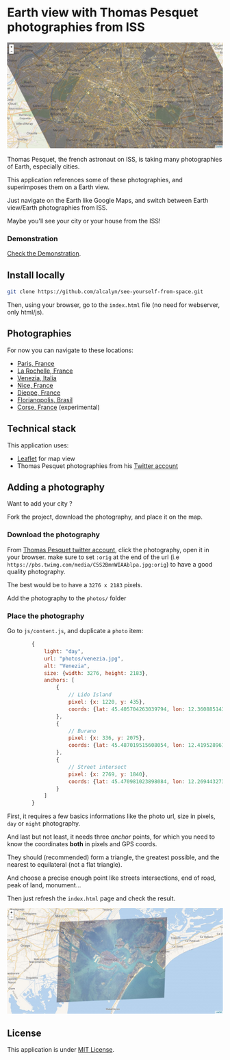 Earth view with Thomas Pesquet photographies from ISS
=====================================================

![Paris from ISS](img/screenshot.jpg)

Thomas Pesquet, the french astronaut on ISS,
is taking many photographies of Earth, especially cities.

This application references some of these photographies,
and superimposes them on a Earth view.

Just navigate on the Earth like Google Maps,
and switch between Earth view/Earth photographies from ISS.

Maybe you'll see your city or your house from the ISS!


### Demonstration

[Check the Demonstration](https://alcalyn.github.io/see-yourself-from-space).


## Install locally

``` bash
git clone https://github.com/alcalyn/see-yourself-from-space.git
```

Then, using your browser, go to the `index.html` file
(no need for webserver, only html/js).


## Photographies

For now you can navigate to these locations:

 - [Paris, France](https://alcalyn.github.io/see-yourself-from-space/#11/48.8561/2.3494)
 - [La Rochelle, France](https://alcalyn.github.io/see-yourself-from-space/#13/46.1581/-1.1726)
 - [Venezia, Italia](https://alcalyn.github.io/see-yourself-from-space/#12/45.4323/12.3459)
 - [Nice, France](https://alcalyn.github.io/see-yourself-from-space/#11/43.6641/7.3001)
 - [Dieppe, France](https://alcalyn.github.io/see-yourself-from-space/#12/49.9213/1.0914)
 - [Florianopolis, Brasil](https://alcalyn.github.io/see-yourself-from-space/#12/-27.5946/-48.5503)
 - [Corse, France](https://alcalyn.github.io/see-yourself-from-space/#7/42.241/9.404) (experimental)


## Technical stack

This application uses:

 - [Leaflet](http://leafletjs.com/) for map view
 - Thomas Pesquet photographies from his [Twitter account](https://twitter.com/Thom_astro)


## Adding a photography

Want to add your city ?

Fork the project, download the photography, and place it on the map.

### Download the photography

From [Thomas Pesquet twitter account](https://twitter.com/Thom_astro),
click the photography, open it in your browser.
make sure to set `:orig` at the end of the url (i.e `https://pbs.twimg.com/media/C5S2BmnWIAAblpa.jpg:orig`)
to have a good quality photography.

The best would be to have a `3276 x 2183` pixels.

Add the photography to the `photos/` folder

### Place the photography

Go to `js/content.js`, and duplicate a `photo` item:

``` js
        {
            light: "day",
            url: "photos/venezia.jpg",
            alt: "Venezia",
            size: {width: 3276, height: 2183},
            anchors: [
                {
                    // Lido Island
                    pixel: {x: 1220, y: 435},
                    coords: {lat: 45.405704263039794, lon: 12.360885143280031}
                },
                {
                    // Burano
                    pixel: {x: 336, y: 2075},
                    coords: {lat: 45.487019515608054, lon: 12.41952896118164}
                },
                {
                    // Street intersect
                    pixel: {x: 2769, y: 1840},
                    coords: {lat: 45.470981023898084, lon: 12.269443273544313}
                }
            ]
        }
```

First, it requires a few basics informations like
the photo url, size in pixels, `day` or `night` photography.

And last but not least, it needs three *anchor* points,
for which you need to know the coordinates **both** in pixels and GPS coords.

They should (recommended) form a triangle, the greatest possible,
and the nearest to equilateral (not a flat triangle).

And choose a precise enough point like streets intersections,
end of road, peak of land, monument...

Then just refresh the `index.html` page and check the result.

![Example with Venezia](img/example-venezia.jpg)

## License

This application is under [MIT License](LICENSE).
